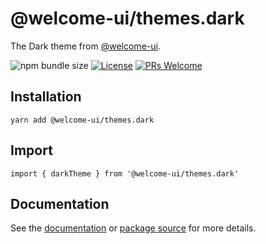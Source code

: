 # @welcome-ui/themes.dark

The Dark theme from [@welcome-ui](https://welcome-ui.com).

![npm bundle size](https://img.shields.io/bundlephobia/minzip/@welcome-ui/themes.dark) [![License](https://img.shields.io/npm/l/welcome-ui.svg)](https://github.com/WTTJ/welcome-ui/tree/main/LICENSE) [![PRs Welcome](https://img.shields.io/badge/PRs-welcome-mediumspringgreen.svg)](ttps://github.com/WTTJ/welcome-ui/tree/main/CONTRIBUTING.mdx)

## Installation

    yarn add @welcome-ui/themes.dark

## Import

    import { darkTheme } from '@welcome-ui/themes.dark'

## Documentation

See the [documentation](https://welcome-ui.com) or [package source](https://github.com/WTTJ/welcome-ui/tree/main/packages/Themes/Dark) for more details.
